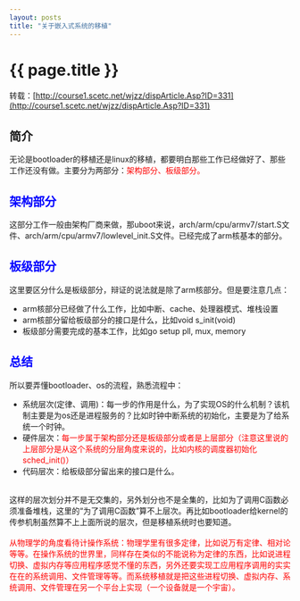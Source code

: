 ```yaml
---
layout: posts
title: "关于嵌入式系统的移植"
---
```


# {{ page.title }}
转载：[http://course1.scetc.net/wjzz/dispArticle.Asp?ID=331](http://course1.scetc.net/wjzz/dispArticle.Asp?ID=331)
## 简介
无论是bootloader的移植还是linux的移植，都要明白那些工作已经做好了、那些工作还没有做。主要分为两部分：<font color="red">架构部分、板级部分。</font>
## <font color="blue">架构部分</font>
这部分工作一般由架构厂商来做，那uboot来说，arch/arm/cpu/armv7/start.S文件、arch/arm/cpu/armv7/lowlevel_init.S文件。已经完成了arm核基本的部分。
## <font color="blue">板级部分</font>
这里要区分什么是板级部分，辩证的说法就是除了arm核部分。但是要注意几点：

* arm核部分已经做了什么工作，比如中断、cache、处理器模式、堆栈设置
* arm核部分留给板级部分的接口是什么，比如void s_init(void)
* 板级部分需要完成的基本工作，比如go setup pll, mux, memory

## <font color="blue">总结</font>
所以要弄懂bootloader、os的流程，熟悉流程中：

* 系统层次(定律、调用)：每一步的作用是什么，为了实现OS的什么机制？该机制主要是为os还是进程服务的？比如时钟中断系统的初始化，主要是为了给系统一个时钟。
* 硬件层次：<font color="red">每一步属于架构部分还是板级部分或者是上层部分（注意这里说的上层部分是从这个系统的分层角度来说的，比如内核的调度器初始化sched_init()）</font>
* 代码层次：给板级部分留出来的接口是什么。<br><br>

这样的层次划分并不是无交集的，另外划分也不是全集的，比如为了调用C函数必须准备堆栈，这里的“为了调用C函数”算不上层次。再比如bootloader给kernel的传参机制虽然算不上上面所说的层次，但是移植系统时也要知道。<br><br>
<font color="red">从物理学的角度看待计操作系统：物理学里有很多定律，比如说万有定律、相对论等等。在操作系统的世界里，同样存在类似的不能说称为定律的东西，比如说进程切换、虚拟内存等应用程序感觉不懂的东西，另外还要实现工应用程序调用的实实在在的系统调用、文件管理等等。而系统移植就是把这些进程切换、虚拟内存、系统调用、文件管理在另一个平台上实现（一个设备就是一个宇宙）。</font>
